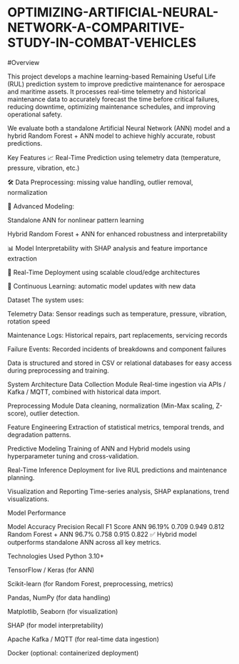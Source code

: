 # OPTIMIZING-ARTIFICIAL-NEURAL-NETWORK-A-COMPARITIVE-STUDY-IN-COMBAT-VEHICLES
#Overview

This project develops a machine learning-based Remaining Useful Life (RUL) prediction system to improve predictive maintenance for aerospace and maritime assets.
It processes real-time telemetry and historical maintenance data to accurately forecast the time before critical failures, reducing downtime, optimizing maintenance schedules, and improving operational safety.

We evaluate both a standalone Artificial Neural Network (ANN) model and a hybrid Random Forest + ANN model to achieve highly accurate, robust predictions.

Key Features
📈 Real-Time Prediction using telemetry data (temperature, pressure, vibration, etc.)

🛠 Data Preprocessing: missing value handling, outlier removal, normalization

🧠 Advanced Modeling:

Standalone ANN for nonlinear pattern learning

Hybrid Random Forest + ANN for enhanced robustness and interpretability

📊 Model Interpretability with SHAP analysis and feature importance extraction

🚀 Real-Time Deployment using scalable cloud/edge architectures

🔄 Continuous Learning: automatic model updates with new data

Dataset
The system uses:

Telemetry Data: Sensor readings such as temperature, pressure, vibration, rotation speed

Maintenance Logs: Historical repairs, part replacements, servicing records

Failure Events: Recorded incidents of breakdowns and component failures

Data is structured and stored in CSV or relational databases for easy access during preprocessing and training.

System Architecture
Data Collection Module
Real-time ingestion via APIs / Kafka / MQTT, combined with historical data import.

Preprocessing Module
Data cleaning, normalization (Min-Max scaling, Z-score), outlier detection.

Feature Engineering
Extraction of statistical metrics, temporal trends, and degradation patterns.

Predictive Modeling
Training of ANN and Hybrid models using hyperparameter tuning and cross-validation.

Real-Time Inference
Deployment for live RUL predictions and maintenance planning.

Visualization and Reporting
Time-series analysis, SHAP explanations, trend visualizations.

Model Performance

Model	Accuracy	Precision	Recall	F1 Score
ANN	96.19%	0.709	0.949	0.812
Random Forest + ANN	96.7%	0.758	0.915	0.822
✅ Hybrid model outperforms standalone ANN across all key metrics.

Technologies Used
Python 3.10+

TensorFlow / Keras (for ANN)

Scikit-learn (for Random Forest, preprocessing, metrics)

Pandas, NumPy (for data handling)

Matplotlib, Seaborn (for visualization)

SHAP (for model interpretability)

Apache Kafka / MQTT (for real-time data ingestion)

Docker (optional: containerized deployment)

